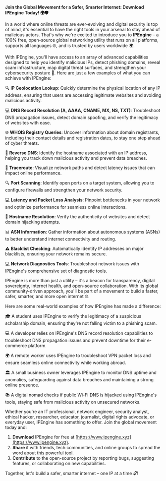 **Join the Global Movement for a Safer, Smarter Internet: Download IPEngine Today! 🌍🛡️**

In a world where online threats are ever-evolving and digital security is top of mind, it's essential to have the right tools in your arsenal to stay ahead of malicious actors. That's why we're excited to introduce you to **IPEngine** – a 100% free, open-source global networking utility that runs on all platforms, supports all languages 🌐, and is trusted by users worldwide 🌍.

With IPEngine, you'll have access to an array of advanced capabilities designed to help you identify malicious IPs, detect phishing domains, reveal scam infrastructure, map digital threat surfaces, and strengthen your cybersecurity posture 🔐. Here are just a few examples of what you can achieve with IPEngine:

🔍 **IP Geolocation Lookup**: Quickly determine the physical location of any IP address, ensuring that users are accessing legitimate websites and avoiding malicious activity.

💻 **DNS Record Resolution (A, AAAA, CNAME, MX, NS, TXT)**: Troubleshoot DNS propagation issues, detect domain spoofing, and verify the legitimacy of websites with ease.

🌐 **WHOIS Registry Queries**: Uncover information about domain registrants, including their contact details and registration dates, to stay one step ahead of cyber threats.

📡 **Reverse DNS**: Identify the hostname associated with an IP address, helping you track down malicious activity and prevent data breaches.

🚀 **Traceroute**: Visualize network paths and detect latency issues that can impact online performance.

🔍 **Port Scanning**: Identify open ports on a target system, allowing you to configure firewalls and strengthen your network security.

💻 **Latency and Packet Loss Analysis**: Pinpoint bottlenecks in your network and optimize performance for seamless online interactions.

👀 **Hostname Resolution**: Verify the authenticity of websites and detect domain hijacking attempts.

📊 **ASN Information**: Gather information about autonomous systems (ASNs) to better understand internet connectivity and routing.

⚠️ **Blacklist Checking**: Automatically identify IP addresses on major blacklists, ensuring your network remains secure.

💻 **Network Diagnostics Tools**: Troubleshoot network issues with IPEngine's comprehensive set of diagnostic tools.

IPEngine is more than just a utility – it's a beacon for transparency, digital sovereignty, internet health, and open-source collaboration. With its global community-driven approach, you'll be part of a movement to build a faster, safer, smarter, and more open internet 🌐.

Here are some real-world examples of how IPEngine has made a difference:

🎓 A student uses IPEngine to verify the legitimacy of a suspicious scholarship domain, ensuring they're not falling victim to a phishing scam.

💻 A developer relies on IPEngine's DNS record resolution capabilities to troubleshoot DNS propagation issues and prevent downtime for their e-commerce platform.

🌍 A remote worker uses IPEngine to troubleshoot VPN packet loss and ensure seamless online connectivity while working abroad.

🏛️ A small business owner leverages IPEngine to monitor DNS uptime and anomalies, safeguarding against data breaches and maintaining a strong online presence.

📚 A digital nomad checks if public Wi-Fi DNS is hijacked using IPEngine's tools, staying safe from malicious activity on unsecured networks.

Whether you're an IT professional, network engineer, security analyst, ethical hacker, researcher, educator, journalist, digital rights advocate, or everyday user, IPEngine has something to offer. Join the global movement today and:

1. **Download** IPEngine for free at [https://www.ipengine.xyz](https://www.ipengine.xyz).
2. **Share** it with friends, tech communities, and online groups to spread the word about this powerful tool.
3. **Contribute** to the open-source project by reporting bugs, suggesting features, or collaborating on new capabilities.

Together, let's build a safer, smarter internet – one IP at a time 🔓!